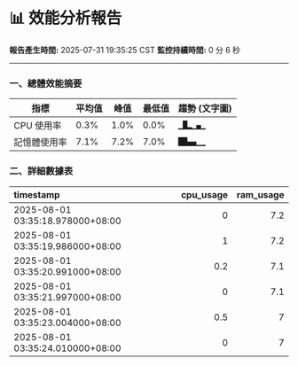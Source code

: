 # 📊 效能分析報告

**報告產生時間:** 2025-07-31 19:35:25 CST
**監控持續時間:** 0 分 6 秒

---

### 一、總體效能摘要

| 指標 | 平均值 | 峰值 | 最低值 | 趨勢 (文字圖) |
|---|---|---|---|---|
| CPU 使用率 | 0.3% | 1.0% | 0.0% | `▁█▂▁▄▁` |
| 記憶體使用率 | 7.1% | 7.2% | 7.0% | `██▄▄▁▁` |

### 二、詳細數據表
| timestamp                        |   cpu_usage |   ram_usage |
|:---------------------------------|------------:|------------:|
| 2025-08-01 03:35:18.978000+08:00 |         0   |         7.2 |
| 2025-08-01 03:35:19.986000+08:00 |         1   |         7.2 |
| 2025-08-01 03:35:20.991000+08:00 |         0.2 |         7.1 |
| 2025-08-01 03:35:21.997000+08:00 |         0   |         7.1 |
| 2025-08-01 03:35:23.004000+08:00 |         0.5 |         7   |
| 2025-08-01 03:35:24.010000+08:00 |         0   |         7   |